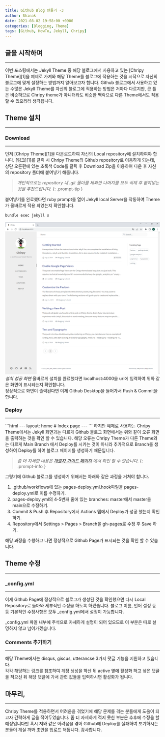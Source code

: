 ```yaml
---
title: Github Blog 만들기 -3
author: Shinak
date: 2021-08-02 19:58:00 +0900
categories: [Blogging, Theme]
tags: [Github, HowTo, Jekyll, Chripy]
---
```


## 글을 시작하며

<hr>
이번 포스팅에서는 Jekyll Theme 중 해당 블로그에서 사용하고 있는 [Chripy Theme][1]을 예제로 가져와 해당 Theme를 블로그에 적용하는 것을 시작으로 자신의 블로그에 맞게 설정하는 방법까지 알아보고자 합니다.  
Github 블로그에서 사용하고 있는 수많은 Jekyll Theme를 자신의 블로그에 적용하는 방법은 저마다 다르지만, 큰 틀은 비슷하므로 Chripy theme가 아니더라도 비슷한 맥락으로 다른 Theme에서도 적용할 수 있으리라 생각됩니다.

## Theme 설치

<hr>

### Download

<hr>
먼저 [Chripy Theme][1]을 다운로드하여 자신의 Local repository에 설치하여야 합니다.  
[링크][1]를 클릭 시 Chripy Theme의 Github repository로 이동하게 되는데, 상단 오른편에 있는 초록색 Code를 클릭 후 Download Zip을 이용하여 다운 후 자신의 repository 폴더에 붙여넣기 해줍니다.

> _개인적으로는 repository 내 .git 폴더를 제외한 나머지를 모두 삭제 후 붙여넣는 것을 추천드립니다._
> {: .prompt-tip }

붙여넣기를 완료했다면 ruby prompt를 열어 Jekyll local Server을 작동하여 Theme가 올바르게 적용 되었는지 확인합니다.

```terminal
bundle exec jekyll s
```

![localhost](/assets/img/howTo_github/003/localhost.PNG)
_설치 성공 화면_
올바르게 설치를 완료했다면 localhost:4000을 url에 입력하여 위와 같은 화면이 표시되는지 확인합니다.  
정상적으로 화면이 출력된다면 이제 Github Desktop을 들어가서 Push & Commit을 합니다.

### Deploy

<hr>
```html
--- layout: home # Index page ---
```
하지만 예제로 사용하는 Chripy Theme에서는 Jekyll 화면과는 다르게 Github 블로그 화면에서는 위와 같이 오류 화면을 출력하는 것을 확인 할 수 있습니다.  
해당 오류는 Chripy Theme가 다른 Theme와는 다르게 Main Branch 에서 Deploy를 시키는 것이 아니라 추가적으로 Branch를 생성하여 Deploy를 하여 블로그 페이지를 생성하기 때문입니다.

> _좀 더 자세한 내용은 [개발자 가이드 페이지][2] 에서 확인 할 수 있습니다._
> {: .prompt-info }

그렇기에 Github 블로그를 생성하기 위해서는 아래와 같은 과정을 거쳐야 합니다.

1. .github/workflows에 있는 pages-deploy.yml.hook파일을 pages-deploy.yml로 이름 수정하기.
2. pages-deploy.yml의 4-5번째 줄에 있는 branches: master에서 master을 main으로 수정하기.
3. Commit & Push 후 Repository에서 Actions 탭에서 Deploy가 성공 했는지 확인하기.
4. Repository에서 Settings > Pages > Branch을 gh-pages로 수정 후 Save 하기.

해당 과정을 수행하고 나면 정상적으로 Github Page가 표시되는 것을 확인 할 수 있습니다.

## Theme 수정

<hr>

### \_config.yml

<hr>
이제 Github Page에 정상적으로 블로그가 생성된 것을 확인했으면 다시 Local Repository로 돌아와 세부적인 수정을 하도록 하겠습니다.  
블로그 이름, 언어 설정 등등 기본적인 수정사항은 모두 _config.yml에서 설정이 가능합니다.

\_config.yml 파일 내부에 주석으로 자세하게 설명이 되어 있으므로 이 부분은 따로 설명하지 않고 넘어가겠습니다.

### Comments 추가하기

<hr>

해당 Theme에서는 disqus, giscus, utterancse 3가지 댓글 기능을 지원하고 있습니다.  
각각 해당하는 링크를 참조하여 계정 생성을 하신 뒤 active 옆에 활성화 하고 싶은 댓글을 적으신 뒤 해당 댓글에 가서 관련 값들을 입력하시면 활성화가 됩니다.

## 마무리,

<hr>
Chripy Theme를 적용하면서 어려움을 겪었기에 해당 문제를 겪는 분들에게 도움이 되고자 간략하게 글을 적어두었습니다.  
좀 더 자세하게 적지 못한 부분은 추후에 수정을 할 예정입니다만 혹시 저와 같은 어려움을 겪어 Github에 Deploy를 실패하여 포기하시는 분들이 계실 까봐 초안을 업로드 해둡니다.  
감사합니다.

[1]: https://github.com/cotes2020/jekyll-theme-chirpy
[2]: https://chirpy.cotes.page/posts/getting-started/#deployment
